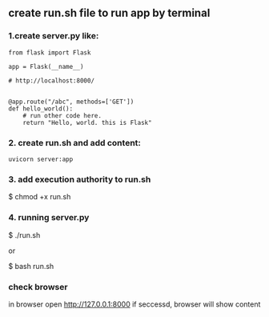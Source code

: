 ## create run.sh file to run app by terminal

### 1.create server.py like:
```
from flask import Flask

app = Flask(__name__)

# http://localhost:8000/


@app.route("/abc", methods=['GET'])
def hello_world():
    # run other code here.
    return "Hello, world. this is Flask"

```




### 2. create run.sh and add content:
```
uvicorn server:app

```

### 3. add execution authority to run.sh

$ chmod +x run.sh

### 4. running server.py

$ ./run.sh

or

$ bash run.sh

### check browser

in browser open http://127.0.0.1:8000 if seccessd, browser will show content

